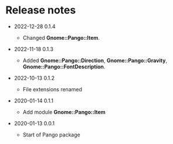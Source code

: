 # Release notes

* 2022-12-28 0.1.4
  * Changed **Gnome::Pango::Item**.

* 2022-11-18 0.1.3
  * Added **Gnome::Pango::Direction**, **Gnome::Pango::Gravity**, **Gnome::Pango::FontDescription**.
  
* 2022-10-13 0.1.2
  * File extensions renamed

* 2020-01-14 0.1.1
  * Add module **Gnome::Pango::Item**

* 2020-01-13 0.0.1
  * Start of Pango package
